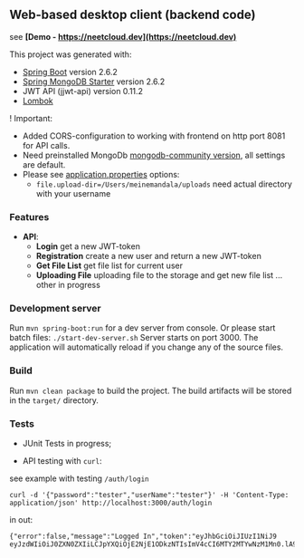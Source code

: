 ## Web-based desktop client (backend code)

see **[Demo - https://neetcloud.dev](https://neetcloud.dev)**

This project was generated with:

- [Spring Boot](https://spring.io) version 2.6.2
- [Spring MongoDB Starter](https://spring.io/guides/gs/accessing-data-mongodb/) version 2.6.2
- JWT API (jjwt-api) version 0.11.2
- [Lombok](https://projectlombok.org)

! Important: 
- Added CORS-configuration to working with frontend on http port 8081 for API calls. 
- Need preinstalled MongoDb [mongodb-community version](https://www.mongodb.com/try/download/community), all settings are default.
- Please see [application.properties](./src/main/resources/application.properties) options:
	- `file.upload-dir=/Users/meinemandala/uploads` need actual directory with your username

### **Features**
- **API**:
	- **Login** get a new JWT-token
	- **Registration** create a new user and return a new JWT-token
	- **Get File List** get file list for current user
	- **Uploading File** uploading file to the storage and get new file list
	... other in progress

### Development server

Run `mvn spring-boot:run` for a dev server from console.
Or please start batch files: `./start-dev-server.sh`
Server starts on port 3000. The application will automatically reload if you change any of the source files.

### Build

Run `mvn clean package` to build the project. The build artifacts will be stored in the `target/` directory.


### Tests

- JUnit Tests in progress;

- API testing with `curl`:

see example with testing `/auth/login`

```
curl -d '{"password":"tester","userName":"tester"}' -H 'Content-Type: application/json' http://localhost:3000/auth/login
```

in out:

```
{"error":false,"message":"Logged In","token":"eyJhbGciOiJIUzI1NiJ9 eyJzdWIiOiJ0ZXN0ZXIiLCJpYXQiOjE2NjE1ODkzNTIsImV4cCI6MTY2MTYwNzM1Mn0.lA9rIYmjfbw9G3cs2CWwew2JEJQrEtdlSPlc9BO0R_M"}%
```
